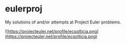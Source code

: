 # eulerproj
My solutions of and/or attempts at Project Euler problems.

![https://projecteuler.net/profile/ecsolticia.png](https://projecteuler.net/profile/ecsolticia.png)
